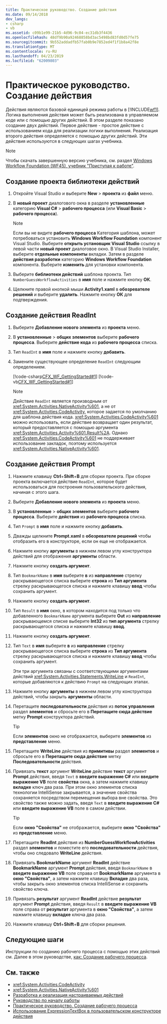```yaml
---
title: Практическое руководство. Создание действия
ms.date: 09/14/2018
dev_langs:
- csharp
- vb
ms.assetid: c09b1e99-21b5-4d96-9c04-ec31db3f4436
ms.openlocfilehash: 48df9b90a92468858bd3ac5498bd83fd0d57fe75
ms.sourcegitcommit: 9b552addadfb57fab0b9e7852ed4f1f1b8a42f8e
ms.translationtype: MT
ms.contentlocale: ru-RU
ms.lasthandoff: 04/23/2019
ms.locfileid: "62009803"
---
```

# <a name="how-to-create-an-activity"></a>Практическое руководство. Создание действия

Действия являются базовой единицей режима работы в [!INCLUDE[wf1](../../../includes/wf1-md.md)]. Логика выполнения действия может быть реализована в управляемом коде или с помощью других действий. В этом разделе показано создание двух действий. Первое действие - простое действие с использованием кода для реализации логики выполнения. Реализация второго действия определяется с помощью других действий. Эти действия используются в следующих шагах учебника.

> [!NOTE]
> Чтобы скачать завершенную версию учебника, см. раздел [Windows Workflow Foundation (WF45), учебник "Приступая к работе"](https://go.microsoft.com/fwlink/?LinkID=248976).

## <a name="create-the-activity-library-project"></a>Создание проекта библиотеки действий

1. Откройте Visual Studio и выберите **New** > **проекта** из **файл** меню.

2. В **новый проект** диалогового окна в разделе **установленные** категорию **Visual C#** > **рабочего процесса** (или **Visual Basic** > **рабочего процесса**).

    > [!NOTE]
    > Если вы не видите **рабочего процесса** Категория шаблона, может потребоваться установить **Windows Workflow Foundation** компонент Visual Studio. Выберите **открыть установщик Visual Studio** ссылку в левой части **новый проект** диалоговое окно. В Visual Studio Installer, выберите **отдельные компоненты** вкладки. Затем в разделе **действия разработки** категорию **Windows Workflow Foundation** компонента. Выберите **изменить** для установки компонента.

3. Выберите **библиотеки действий** шаблона проекта. Тип `NumberGuessWorkflowActivities` в **имя** поле и нажмите кнопку **ОК**.

4. Щелкните правой кнопкой мыши **Activity1.xaml** в **обозревателе решений** и выберите **удалить**. Нажмите кнопку **ОК** для подтверждения.

## <a name="create-the-readint-activity"></a>Создание действия ReadInt

1. Выберите **Добавление нового элемента** из **проекта** меню.

2. В **установленные** > **общих элементов** выберите **рабочего процесса**. Выберите **действие кода** из **рабочего процесса** списка.

3. Тип `ReadInt` в **имя** поле и нажмите кнопку **добавить**.

4. Замените существующее определение `ReadInt` следующим определением.

     [!code-csharp[CFX_WF_GettingStarted#1](~/samples/snippets/csharp/VS_Snippets_CFX/cfx_wf_gettingstarted/cs/readint.cs#1)]
     [!code-vb[CFX_WF_GettingStarted#1](~/samples/snippets/visualbasic/VS_Snippets_CFX/cfx_wf_gettingstarted/vb/readint.vb#1)]

    > [!NOTE]
    > Действие `ReadInt` является производным от <xref:System.Activities.NativeActivity%601>, а не от <xref:System.Activities.CodeActivity>, которое задается по умолчанию для шаблона действия кода. <xref:System.Activities.CodeActivity%601> можно использовать, если действие возвращает один результат, который предоставляется с помощью аргумента <xref:System.Activities.Activity%601.Result%2A>. Однако <xref:System.Activities.CodeActivity%601> не поддерживает использование закладок, поэтому используется <xref:System.Activities.NativeActivity%601>.

## <a name="create-the-prompt-activity"></a>Создание действия Prompt

1. Нажмите клавишу **Ctrl**+**Shift**+**B** для сборки проекта. При сборке проекта включается действие `ReadInt`, которое будет использоваться для построения пользовательского действия, начиная с этого шага.

2. Выберите **Добавление нового элемента** из **проекта** меню.

3. В **установленные** > **общих элементов** выберите **рабочего процесса**. Выберите **действия** из **рабочего процесса** списка.

4. Тип `Prompt` в **имя** поле и нажмите кнопку **добавить**.

5. Дважды щелкните **Prompt.xaml** в **обозревателе решений** чтобы отобразить его в конструкторе, если он еще не отображается.

6. Нажмите кнопку **аргументы** в нижнем левом углу конструктора действий для отображения **аргументы** области.

7. Нажмите кнопку **создать аргумент**.

8. Тип `BookmarkName` в **имя** выберите **в** из **направление** стрелку раскрывающегося списка выберите **строка** из **Тип аргумента** стрелку раскрывающегося списка и нажмите клавишу **ввод** чтобы сохранить аргумент.

9. Нажмите кнопку **создать аргумент**.

10. Тип `Result` в **имя** окно, в котором находится под только что добавленного `BookmarkName` аргумента выберите **Out** из **направление** раскрывающемся списке выберите **Int32** из **тип аргумента** стрелку раскрывающегося списка и нажмите клавишу **ввод**.

11. Нажмите кнопку **создать аргумент**.

12. Тип `Text` в **имя** выберите **в** из **направление** стрелку раскрывающегося списка выберите **строка** из **Тип аргумента** стрелку раскрывающегося списка и нажмите клавишу **ввод** чтобы сохранить аргумент.

     Эти три аргумента связаны с соответствующими аргументами действий <xref:System.Activities.Statements.WriteLine> и `ReadInt`, которые добавляются к действию `Prompt` на следующих этапах.

13. Нажмите кнопку **аргументы** в нижнем левом углу конструктора действий, чтобы закрыть **аргументы** области.

14. Перетащите **последовательности** действия из **поток управления** раздел **элементов** и сбросьте его в **Перетащите сюда действие** метку **Prompt** конструктора действий.

    > [!TIP]
    > Если **элементов** окно не отображается, выберите **элементов** из **представление** меню.

15. Перетащите **WriteLine** действия из **примитивы** раздел **элементов** и сбросьте его в **Перетащите сюда действие** метку **Последовательности** действия.

16. Привязать **текст** аргумент **WriteLine** действие **текст** аргумент **Prompt** действия, введя `Text` в **введите выражение C#** или **введите выражение VB** поле **свойства** окна, а затем нажмите клавишу **вкладке** ключ два раза. При этом окно элементов списка технологии IntelliSense закрывается, а значение свойства сохраняется посредством перемещения выбора вне свойства. Это свойство также можно задать, введя `Text` в **введите выражение C#** или **введите выражение VB** поле в самом действии.

    > [!TIP]
    > Если **окно "Свойства"** не отображается, выберите **окно "Свойства"** из **представление** меню.

17. Перетащите **ReadInt** действия из **NumberGuessWorkflowActivities** раздел **элементов** и поместите его **последовательности** действия, чтобы оно следовало **WriteLine** действия.

18. Привязать **BookmarkName** аргумент **ReadInt** действие **BookmarkName** аргумент **Prompt** действия, введя `BookmarkName` в **введите выражение VB** поле справа от **BookmarkName** аргумента в **окно "Свойства"**, а затем нажмите клавишу **Вкладке** два раза, чтобы закрыть окно элементов списка IntelliSense и сохранить свойство ключа.

19. Привязать **результат** аргумент **ReadInt** действие **результат** аргумент **Prompt** действия, введя `Result` в **введите выражение VB** поле справа от **результат** аргумента в **окно "Свойства"**, а затем нажмите клавишу **вкладке** ключа два раза.

20. Нажмите клавишу **Ctrl**+**Shift**+**B** для сборки решения.

## <a name="next-steps"></a>Следующие шаги

Инструкции по созданию рабочего процесса с помощью этих действий см. Далее в этом руководстве, [как: Создание рабочего процесса](how-to-create-a-workflow.md).

## <a name="see-also"></a>См. также

- <xref:System.Activities.CodeActivity>
- <xref:System.Activities.NativeActivity%601>
- [Разработка и реализация настраиваемых действий](designing-and-implementing-custom-activities.md)
- [Руководство по началу работы](getting-started-tutorial.md)
- [Практическое руководство. Создание рабочего процесса](how-to-create-a-workflow.md)
- [Использование ExpressionTextBox в пользовательском конструкторе действия](./samples/using-the-expressiontextbox-in-a-custom-activity-designer.md)